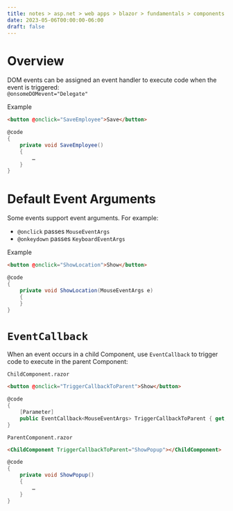 ```yaml
---
title: notes > asp.net > web apps > blazor > fundamentals > components > events
date: 2023-05-06T00:00:00-06:00
draft: false
---
```


# Overview
DOM events can be assigned an event handler to execute code when the event is triggered:  
`@onsomeDOMevent="Delegate"`
	
Example
```html
<button @onclick="SaveEmployee">Save</button>
```
```cs
@code 
{
    private void SaveEmployee()
    {
        …
    }
}
```
# Default Event Arguments
Some events support event arguments.  For example:
- `@onclick` passes `MouseEventArgs`
- `@onkeydown` passes `KeyboardEventArgs`

Example
```html
<button @onclick="ShowLocation">Show</button>
```
```cs
@code 
{
    private void ShowLocation(MouseEventArgs e)
    {
    }
}
```
# `EventCallback`
When an event occurs in a child Component, use `EventCallback` to trigger code to execute in the parent Component:

`ChildComponent.razor`
```html
<button @onclick="TriggerCallbackToParent">Show</button>
```
```cs
@code
{
    [Parameter]
    public EventCallback<MouseEventArgs> TriggerCallbackToParent { get; set; }
}
```
`ParentComponent.razor`
```html
<ChildComponent TriggerCallbackToParent="ShowPopup"></ChildComponent>
```
```cs
@code
{
    private void ShowPopup()
    {
        …
    }
}
```
